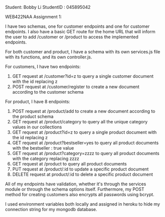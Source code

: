 Student: Bobby Li
StudentID : 045895042

WEB422NAA Assignment 1:

I have two schemas, one for customer endpoints and one for customer endpoints. I also have a basic GET route for the home URL that will inform the user to add /customer or /product to access the implemented endpoints.

For both customer and product, I have a schema with its own services.js file with its functions, and its own controller.js.

For customers, I have two endpoints:
1) GET request at /customer?id=z to query a single customer document with the id replacing z
2) POST request at /customer/register to create a new document according to the customer schema

For product, I have 8 endpoints:
1) POST request at /product/add to create a new document according to the product schema
2) GET request at /product/category to query all the unique category values in our collections
3) GET request at /product?id=z to query a single product document with the id replacing z
4) GET request at /product?bestseller=yes to query all product documents with the bestseller : true value
5) GET request at /product?category=zzzz to query all product documents with the category replacing zzzz
6) GET request at /product to query all product documents
7) PUT request at /product/:id to update a specific product document
8) DELETE request at product/:id to delete a specific product document

All of my endpoints have validation, whether it's through the services module or through the schema options itself. Furthermore, my POST method for creating customers also encrypts all passwords using bcrypt.

I used environment variables both locally and assigned in heroku to hide my connection string for my mongodb database.